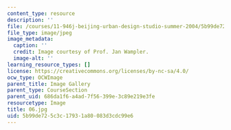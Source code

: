 ```yaml
---
content_type: resource
description: ''
file: /courses/11-946j-beijing-urban-design-studio-summer-2004/5b99de725c3c17931a80083d3cdc99e6_06.jpg
file_type: image/jpeg
image_metadata:
  caption: ''
  credit: Image courtesy of Prof. Jan Wampler.
  image-alt: ''
learning_resource_types: []
license: https://creativecommons.org/licenses/by-nc-sa/4.0/
ocw_type: OCWImage
parent_title: Image Gallery
parent_type: CourseSection
parent_uid: 686da1f6-a4ad-7f56-399e-3c89e219e3fe
resourcetype: Image
title: 06.jpg
uid: 5b99de72-5c3c-1793-1a80-083d3cdc99e6
---
```


